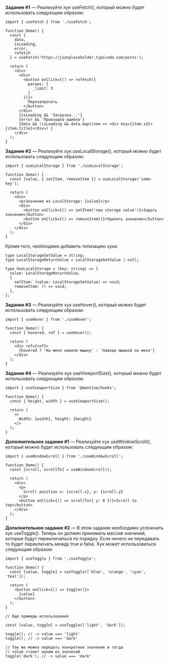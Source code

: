 **Задание #1** — Реализуйте хук useFetch(), который можно будет использовать следующим образом:
```
import { useFetch } from './useFetch';

function Demo() {
  const {
    data,
    isLoading,
    error,
    refetch
  } = useFetch('https://jsonplaceholder.typicode.com/posts');
  
  return (
    <div>
      <div>
        <button onClick={() => refetch({
          params: {
            _limit: 3
          }
        })}>
          Перезапросить
        </button>
      </div>
      {isLoading && 'Загрузка...'}
      {error && 'Произошла ошибка'}
      {data && !isLoading && data.map(item => <div key={item.id}>{item.title}</div>) }
    </div>
  );
}
```

**Задание #2** — Реализуйте хук useLocalStorage(), который можно будет использовать следующим образом:
```
import { useLocalStorage } from './useLocalStorage';

function Demo() {
  const [value, { setItem, removeItem }] = useLocalStorage('some-key');

  return (
    <div>
      <p>Значение из LocalStorage: {value}</p>
      <div>
        <button onClick={() => setItem('new storage value')}>Задать значение</button>
        <button onClick={() => removeItem()}>Удалить значение</button>
      </div>
    </div>
  );
}
```
Кроме того, необходимо добавить типизацию хука:
```
type LocalStorageSetValue = string;
type LocalStorageReturnValue = LocalStorageSetValue | null;

type UseLocalStorage = (key: string) => [
  value: LocalStorageReturnValue,
  {
    setItem: (value: LocalStorageSetValue) => void;
    removeItem: () => void;
  },
];
```

**Задание #3** — Реализуйте хук useHover(), который можно будет использовать следующим образом:
```
import { useHover } from './useHover';

function Demo() {
  const { hovered, ref } = useHover();

  return (
    <div ref={ref}>
      {hovered ? 'На меня навели мышку' : 'Наведи мышкой на меня'}
    </div>
  );
}
```

**Задание #4** — Реализуйте хук useViewportSize(), который можно будет использовать следующим образом:
```
import { useViewportSize } from '@mantine/hooks';

function Demo() {
  const { height, width } = useViewportSize();

  return (
    <>
      Width: {width}, height: {height}
    </>
  );
}
```

**Дополнительное задание #1** — Реализуйте хук useWindowScroll(), который можно будет использовать следующим образом:
```
import { useWindowScroll } from './useWindowScroll';

function Demo() {
  const [scroll, scrollTo] = useWindowScroll();

  return (
    <div>
      <p>
        Scroll position x: {scroll.x}, y: {scroll.y}
      </p>
      <button onClick={() => scrollTo({ y: 0 })}>Scroll to top</button>
    </div>
  );
}
```

**Дополнительное задание #2** — В этом задании необходимо усложнить хук useToggle(). Теперь он должен принимать массив значений, которые будут переключаться по порядку. Если ничего не передавать то будет переключать между true и false. Хук может использоваться следующим образом:
```
import { useToggle } from './useToggle';

function Demo() {
  const [value, toggle] = useToggle(['blue', 'orange', 'cyan', 'teal']);

  return (
    <button onClick={() => toggle()}>
      {value}
    </button>
  );
}

// Еще примеры использования

const [value, toggle] = useToggle(['light', 'dark']);

toggle(); // -> value === 'light'
toggle(); // -> value === 'dark'

// Так же можно передать конкретное значение и тогда 
// value станет одним из значений
toggle('dark'); // -> value === 'dark'
```
